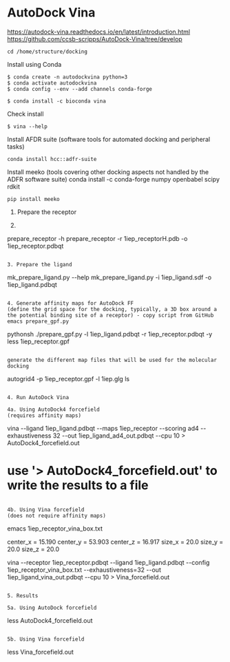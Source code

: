 # AutoDock Vina

https://autodock-vina.readthedocs.io/en/latest/introduction.html
https://github.com/ccsb-scripps/AutoDock-Vina/tree/develop

```
cd /home/structure/docking
```

Install using Conda

```
$ conda create -n autodockvina python=3
$ conda activate autodockvina
$ conda config --env --add channels conda-forge

$ conda install -c bioconda vina 
```

Check install
```
$ vina --help
```

Install AFDR suite
(software tools for automated docking and peripheral tasks)
```
conda install hcc::adfr-suite
```

Install meeko
(tools covering other docking aspects not handled by the ADFR software suite)
conda install -c conda-forge numpy openbabel scipy rdkit
```
pip install meeko
```

1. Prepare the receptor
2. ```
prepare_receptor -h
prepare_receptor -r 1iep_receptorH.pdb -o 1iep_receptor.pdbqt
```

3. Prepare the ligand
```
mk_prepare_ligand.py --help
mk_prepare_ligand.py -i 1iep_ligand.sdf -o 1iep_ligand.pdbqt
```

4. Generate affinity maps for AutoDock FF
(define the grid space for the docking, typically, a 3D box around a the potential binding site of a receptor) - copy script from GitHub
emacs prepare_gpf.py
```
pythonsh ./prepare_gpf.py -l 1iep_ligand.pdbqt -r 1iep_receptor.pdbqt -y
less 1iep_receptor.gpf
```

generate the different map files that will be used for the molecular docking
```
autogrid4 -p 1iep_receptor.gpf -l 1iep.glg
ls
```

4. Run AutoDock Vina

4a. Using AutoDock4 forcefield
(requires affinity maps)
```
vina --ligand 1iep_ligand.pdbqt --maps 1iep_receptor --scoring ad4 --exhaustiveness 32 --out 1iep_ligand_ad4_out.pdbqt --cpu 10 > AutoDock4_forcefield.out
# use '> AutoDock4_forcefield.out' to write the results to a file
```

4b. Using Vina forcefield
(does not require affinity maps)
```
emacs 1iep_receptor_vina_box.txt

center_x = 15.190
center_y = 53.903
center_z = 16.917
size_x = 20.0
size_y = 20.0
size_z = 20.0

vina --receptor 1iep_receptor.pdbqt --ligand 1iep_ligand.pdbqt --config 1iep_receptor_vina_box.txt --exhaustiveness=32 --out 1iep_ligand_vina_out.pdbqt --cpu 10 > Vina_forcefield.out
```

5. Results

5a. Using AutoDock forcefield
```
less AutoDock4_forcefield.out
```

5b. Using Vina forcefield
```
less Vina_forcefield.out
```
